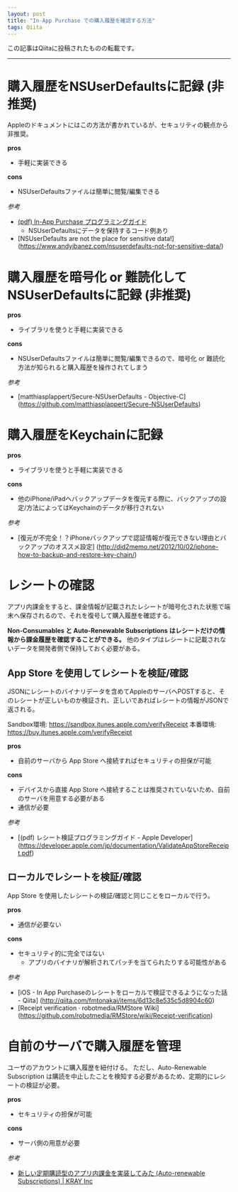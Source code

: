 ```yaml
---
layout: post
title: "In-App Purchase での購入履歴を確認する方法"
tags: Qiita
---
```

この記事はQiitaに投稿されたものの転載です。

---
# 購入履歴をNSUserDefaultsに記録 (非推奨)

Appleのドキュメントにはこの方法が書かれているが、セキュリティの観点から非推奨。

**pros**

- 手軽に実装できる

**cons**

- NSUserDefaultsファイルは簡単に閲覧/編集できる

*参考*

- [(pdf) In-App Purchase
プログラミングガイド](https://developer.apple.com/jp/documentation/StoreKitGuide.pdf)
  - NSUserDefaultsにデータを保持するコード例あり
- [NSUserDefaults are not the place for sensitive data!]
(https://www.andyibanez.com/nsuserdefaults-not-for-sensitive-data/)



# 購入履歴を暗号化 or 難読化してNSUserDefaultsに記録 (非推奨)

**pros**

- ライブラリを使うと手軽に実装できる

**cons**

- NSUserDefaultsファイルは簡単に閲覧/編集できるので、暗号化 or 難読化方法が知られると購入履歴を操作されてしまう

*参考*

- [matthiasplappert/Secure-NSUserDefaults - Objective-C]
(https://github.com/matthiasplappert/Secure-NSUserDefaults)



# 購入履歴をKeychainに記録

**pros**

- ライブラリを使うと手軽に実装できる

**cons**

- 他のiPhone/iPadへバックアップデータを復元する際に、バックアップの設定/方法によってはKeychainのデータが移行されない

*参考*

- [復元が不完全！？iPhoneバックアップで認証情報が復元できない理由とバックアップのオススメ設定] (http://did2memo.net/2012/10/02/iphone-how-to-backup-and-restore-key-chain/)



# レシートの確認

アプリ内課金をすると、課金情報が記載されたレシートが暗号化された状態で端末へ保存されるので、それを復号して購入履歴を確認する。

**Non-Consumables と Auto-Renewable Subscriptions はレシートだけの情報から課金履歴を確認することができる。**
他のタイプはレシートに記載されないデータを開発者側で保持しておく必要がある。


## App Store を使用してレシートを検証/確認

JSONにレシートのバイナリデータを含めてAppleのサーバへPOSTすると、そのレシートが正しいものか検証され、正しいであればレシートの情報がJSONで返される。

Sandbox環境: https://sandbox.itunes.apple.com/verifyReceipt
本番環境: https://buy.itunes.apple.com/verifyReceipt

**pros**

- 自前のサーバから App Store へ接続すればセキュリティの担保が可能

**cons**

- デバイスから直接 App Store へ接続することは推奨されていないため、自前のサーバを用意する必要がある
- 通信が必要

*参考*

- [(pdf) レシート検証プログラミングガイド - Apple Developer]
(https://developer.apple.com/jp/documentation/ValidateAppStoreReceipt.pdf)


## ローカルでレシートを検証/確認

App Store を使用したレシートの検証/確認と同じことをローカルで行う。

**pros**

- 通信が必要ない

**cons**

- セキュリティ的に完全ではない
  - アプリのバイナリが解析されてパッチを当てられたりする可能性がある

*参考*

- [iOS - In App Purchaseのレシートをローカルで検証できるようになった話 - Qiita]
(http://qiita.com/fmtonakai/items/6d13c8e535c5d8904c60)
- [Receipt verification · robotmedia/RMStore Wiki]
(https://github.com/robotmedia/RMStore/wiki/Receipt-verification)



# 自前のサーバで購入履歴を管理

ユーザのアカウントに購入履歴を紐付ける。
ただし、Auto-Renewable Subscription は購読を中止したことを検知する必要があるため、定期的にレシートの検証が必要。

**pros**

- セキュリティの担保が可能

**cons**

- サーバ側の用意が必要

*参考*

- [新しい定期購読型のアプリ内課金を実装してみた (Auto-renewable Subscriptions) | KRAY Inc](http://kray.jp/blog/auto-renewable-subscriptions/)







